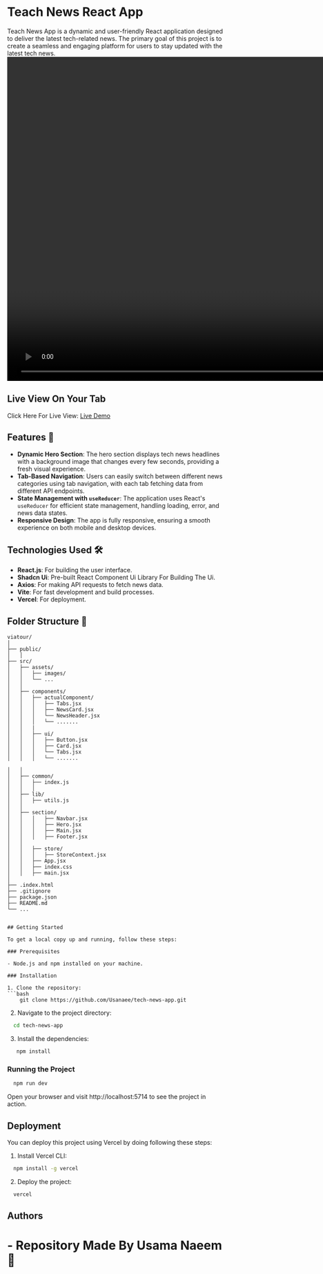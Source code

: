# Teach News React App

Teach News App is a dynamic and user-friendly React application designed to deliver the latest tech-related news. The primary goal of this project is to create a seamless and engaging platform for users to stay updated with the latest tech news. 
<video width="1500" controls src="https://github.com/user-attachments/assets/9f5a8a3a-0a7c-4387-a51b-4fdfaac7ea5b" />
 ## Live View On Your Tab
Click Here For Live View: [Live Demo](https://teach-news-app.vercel.app/)


## Features 🥇


- **Dynamic Hero Section**: The hero section displays tech news headlines with a background image that changes every few seconds, providing a fresh visual experience.
- **Tab-Based Navigation**: Users can easily switch between different news categories using tab navigation, with each tab fetching data from different API endpoints.
- **State Management with `useReducer`**: The application uses React's `useReducer` for efficient state management, handling loading, error, and news data states.
- **Responsive Design**: The app is fully responsive, ensuring a smooth experience on both mobile and desktop devices.


## Technologies Used 🛠️

- **React.js**: For building the user interface.
- **Shadcn Ui**: Pre-built React Component Ui Library For Building The Ui.
- **Axios**: For making API requests to fetch news data.
- **Vite**: For fast development and build processes.
- **Vercel**: For deployment.


## Folder Structure 📂

```plaintext
viatour/
│
├── public/
│   │
├── src/
│   ├── assets/
│   │   ├── images/
│   │   └── ...
│   │
│   ├── components/
│   │   ├── actualComponent/
│   │   │   ├── Tabs.jsx
│   │   │   ├── NewsCard.jsx
│   │   │   └── NewsHeader.jsx
│   │   │   └── .......
│   │   |
│   │   ├── ui/
│   │   │   ├── Button.jsx
│   │   │   ├── Card.jsx
│   │   │   └── Tabs.jsx
│   │   │   └── .......

│   │
│   ├── common/
│   │   ├── index.js
│   │   │
│   ├── lib/
│   │   ├── utils.js
│   │
│   ├── section/
│   │   │   ├── Navbar.jsx
│   │   │   ├── Hero.jsx
│   │   │   ├── Main.jsx
│   │   │   ├── Footer.jsx
│   │
│   │   ├── store/
│   │   │   ├── StoreContext.jsx
│   │   ├── App.jsx
│   │   ├── index.css
│   │   ├── main.jsx
│
├── .index.html
├── .gitignore
├── package.json
├── README.md
└── ...


## Getting Started

To get a local copy up and running, follow these steps:

### Prerequisites

- Node.js and npm installed on your machine.

### Installation

1. Clone the repository:
```bash
    git clone https://github.com/Usanaee/tech-news-app.git
```

2. Navigate to the project directory:

```bash
  cd tech-news-app
```

3. Install the dependencies:

```bash
   npm install
```

### Running the Project

```bash
  npm run dev
```

Open your browser and visit http://localhost:5714 to see the project in action.


## Deployment

You can deploy this project using Vercel by doing following these steps:

1. Install Vercel CLI:
```bash
  npm install -g vercel
```

2. Deploy the project:
```bash
  vercel

```


## Authors

<h1>- Repository Made By Usama Naeem 🖤</h1>


